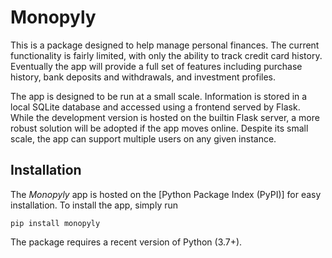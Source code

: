 # Monopyly

This is a package designed to help manage personal finances. 
The current functionality is fairly limited, with only the ability to track credit card history.
Eventually the app will provide a full set of features including purchase history, bank deposits and withdrawals, and investment profiles. 

The app is designed to be run at a small scale. 
Information is stored in a local SQLite database and accessed using a frontend served by Flask. 
While the development version is hosted on the builtin Flask server, a more robust solution will be adopted if the app moves online. Despite its small scale, the app can support multiple users on any given instance.


## Installation

The _Monopyly_ app is hosted on the [Python Package Index (PyPI)] for easy installation. 
To install the app, simply run

```
pip install monopyly
```

The package requires a recent version of Python (3.7+). 
